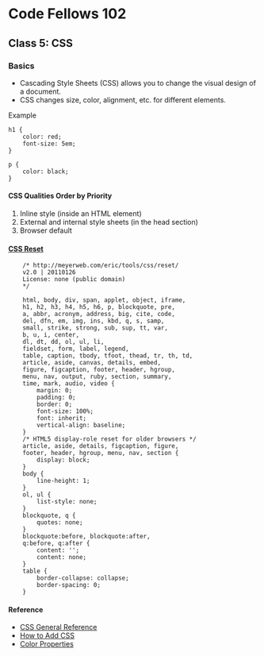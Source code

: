 # Code Fellows 102

## Class 5: CSS

### Basics

- Cascading Style Sheets (CSS) allows you to change the visual design of a document.
- CSS changes size, color, alignment, etc. for different elements.

Example

    h1 {
        color: red;
        font-size: 5em;
    }

    p {
        color: black;
    }

#### CSS Qualities Order by Priority

1. Inline style (inside an HTML element)
2. External and internal style sheets (in the head section)
3. Browser default

#### [CSS Reset](https://meyerweb.com/eric/tools/css/reset/)

        /* http://meyerweb.com/eric/tools/css/reset/ 
        v2.0 | 20110126
        License: none (public domain)
        */

        html, body, div, span, applet, object, iframe,
        h1, h2, h3, h4, h5, h6, p, blockquote, pre,
        a, abbr, acronym, address, big, cite, code,
        del, dfn, em, img, ins, kbd, q, s, samp,
        small, strike, strong, sub, sup, tt, var,
        b, u, i, center,
        dl, dt, dd, ol, ul, li,
        fieldset, form, label, legend,
        table, caption, tbody, tfoot, thead, tr, th, td,
        article, aside, canvas, details, embed, 
        figure, figcaption, footer, header, hgroup, 
        menu, nav, output, ruby, section, summary,
        time, mark, audio, video {
            margin: 0;
            padding: 0;
            border: 0;
            font-size: 100%;
            font: inherit;
            vertical-align: baseline;
        }
        /* HTML5 display-role reset for older browsers */
        article, aside, details, figcaption, figure, 
        footer, header, hgroup, menu, nav, section {
            display: block;
        }
        body {
            line-height: 1;
        }
        ol, ul {
            list-style: none;
        }
        blockquote, q {
            quotes: none;
        }
        blockquote:before, blockquote:after,
        q:before, q:after {
            content: '';
            content: none;
        }
        table {
            border-collapse: collapse;
            border-spacing: 0;
        }

#### Reference

- [CSS General Reference](https://developer.mozilla.org/en-US/docs/Web/CSS/Reference)
- [How to Add CSS](https://www.w3schools.com/css/css_howto.asp)
- [Color Properties](https://www.w3schools.com/cssref/pr_text_color.asp)
